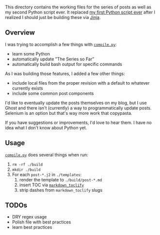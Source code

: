 This directory contains the working files for the series of posts as well as my second Python script ever. It replaced [my first Python script ever](/wizardsoftheweb/sensible-ssh-with-ansible/tree/v0.6.0/post/compile.py) after I realized I should just be building these via [Jinja](http://jinja.pocoo.org/).

## Overview

I was trying to accomplish a few things with [`compile.py`](compile.py):

* learn some Python
* automatically update "The Series so Far"
* automatically build bash output for specific commands

As I was building those features, I added a few other things:

* include local files from the proper revision with a default to whatever currently exists
* include some common post components

I'd like to eventually update the posts themselves on my blog, but I use Ghost and there isn't (currently) a way to programmatically update posts. Selenium is an option but that's way more work that copypasta.

If you have suggestions or improvements, I'd love to hear them. I have no idea what I don't know about Python yet.

## Usage

[`compile.py`](compile.py) does several things when run:

1. `rm -rf ./build`
2. `mkdir ./build`
3. For each `post-*.j2` in `./templates`:
    1. render the template to `./build/post-*.md`
    2. insert TOC via [`markdown_toclify`](https://github.com/rasbt/markdown-toclify)
    3. strip dashes from `markdown_toclify` slugs


## TODOs

* DRY regex usage
* Polish file with best practices
* learn best practices

